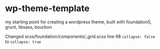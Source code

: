 wp-theme-template
=================

my starting point for creating a wordpress theme, built with foundation5, grunt, libsass, bourbon

Changed scss/foundation/components/_grid.scss line 98 `collapse: false` to `collapse: true`
